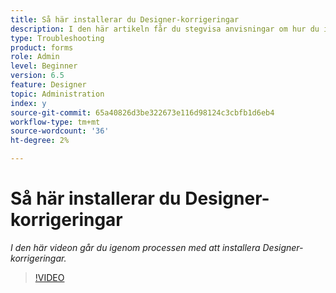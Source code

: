 ```yaml
---
title: Så här installerar du Designer-korrigeringar
description: I den här artikeln får du stegvisa anvisningar om hur du installerar AEM Forms Designer-korrigeringsfiler
type: Troubleshooting
product: forms
role: Admin
level: Beginner
version: 6.5
feature: Designer
topic: Administration
index: y
source-git-commit: 65a40826d3be322673e116d98124c3cbfb1d6eb4
workflow-type: tm+mt
source-wordcount: '36'
ht-degree: 2%

---
```



# Så här installerar du Designer-korrigeringar

*I den här videon går du igenom processen med att installera Designer-korrigeringar.*

>[!VIDEO](https://video.tv.adobe.com/v/335504?quality=9&learn=on)

